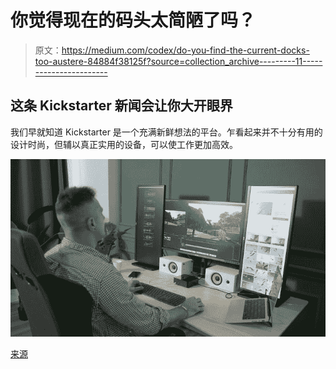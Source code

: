 # 你觉得现在的码头太简陋了吗？

> 原文：<https://medium.com/codex/do-you-find-the-current-docks-too-austere-84884f38125f?source=collection_archive---------11----------------------->

## 这条 Kickstarter 新闻会让你大开眼界

我们早就知道 Kickstarter 是一个充满新鲜想法的平台。乍看起来并不十分有用的设计时尚，但辅以真正实用的设备，可以使工作更加高效。

![](img/cfa9f13c34cdb530e62a9166651ceb86.png)

[来源](https://www.kickstarter.com/projects/crosshub/all-in-one-thunderbolt-4-power-docking-station/description?lang=es)